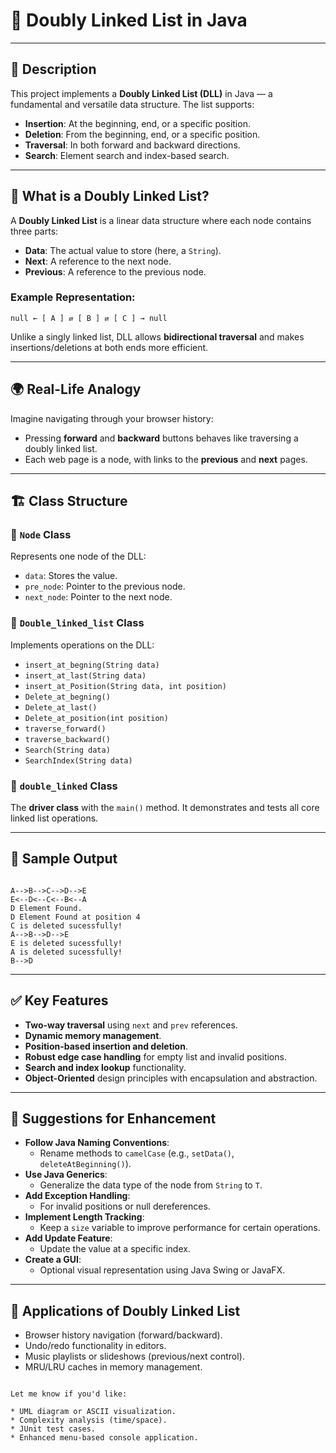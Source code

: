
# 🔁 Doubly Linked List in Java

---

## 📌 Description

This project implements a **Doubly Linked List (DLL)** in Java — a fundamental and versatile data structure. The list supports:

* **Insertion**: At the beginning, end, or a specific position.
* **Deletion**: From the beginning, end, or a specific position.
* **Traversal**: In both forward and backward directions.
* **Search**: Element search and index-based search.

---

## 🧠 What is a Doubly Linked List?

A **Doubly Linked List** is a linear data structure where each node contains three parts:

* **Data**: The actual value to store (here, a `String`).
* **Next**: A reference to the next node.
* **Previous**: A reference to the previous node.

### Example Representation:

`null ← [ A ] ⇄ [ B ] ⇄ [ C ] → null`

Unlike a singly linked list, DLL allows **bidirectional traversal** and makes insertions/deletions at both ends more efficient.

---

## 🌍 Real-Life Analogy

Imagine navigating through your browser history:

* Pressing **forward** and **backward** buttons behaves like traversing a doubly linked list.
* Each web page is a node, with links to the **previous** and **next** pages.

---

## 🏗️ Class Structure

### 🔹 `Node` Class

Represents one node of the DLL:
* `data`: Stores the value.
* `pre_node`: Pointer to the previous node.
* `next_node`: Pointer to the next node.

### 🔹 `Double_linked_list` Class

Implements operations on the DLL:
* `insert_at_begning(String data)`
* `insert_at_last(String data)`
* `insert_at_Position(String data, int position)`
* `Delete_at_begning()`
* `Delete_at_last()`
* `Delete_at_position(int position)`
* `traverse_forward()`
* `traverse_backward()`
* `Search(String data)`
* `SearchIndex(String data)`

### 🔹 `double_linked` Class

The **driver class** with the `main()` method. It demonstrates and tests all core linked list operations.

---

## 🧪 Sample Output

```

A-->B-->C-->D-->E
E<--D<--C<--B<--A
D Element Found.
D Element Found at position 4
C is deleted sucessfully!
A-->B-->D-->E
E is deleted sucessfully!
A is deleted sucessfully!
B-->D

```

---

## ✅ Key Features

* **Two-way traversal** using `next` and `prev` references.
* **Dynamic memory management**.
* **Position-based insertion and deletion**.
* **Robust edge case handling** for empty list and invalid positions.
* **Search and index lookup** functionality.
* **Object-Oriented** design principles with encapsulation and abstraction.

---

## 🔧 Suggestions for Enhancement

* **Follow Java Naming Conventions**:
  - Rename methods to `camelCase` (e.g., `setData()`, `deleteAtBeginning()`).
* **Use Java Generics**:
  - Generalize the data type of the node from `String` to `T`.
* **Add Exception Handling**:
  - For invalid positions or null dereferences.
* **Implement Length Tracking**:
  - Keep a `size` variable to improve performance for certain operations.
* **Add Update Feature**:
  - Update the value at a specific index.
* **Create a GUI**:
  - Optional visual representation using Java Swing or JavaFX.

---

## 🚀 Applications of Doubly Linked List

* Browser history navigation (forward/backward).
* Undo/redo functionality in editors.
* Music playlists or slideshows (previous/next control).
* MRU/LRU caches in memory management.

```

Let me know if you'd like:

* UML diagram or ASCII visualization.
* Complexity analysis (time/space).
* JUnit test cases.
* Enhanced menu-based console application.


